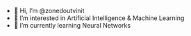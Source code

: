 - 👋 Hi, I’m @zonedoutvinit
- 👀 I’m interested in Artificial Intelligence & Machine Learning
- 🌱 I’m currently learning Neural Networks

<!---
zonedoutvinit/zonedoutvinit is a ✨ special ✨ repository because its `README.md` (this file) appears on your GitHub profile.
You can click the Preview link to take a look at your changes.
--->
